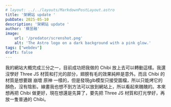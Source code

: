 ```yaml
---
# layout: ../../layouts/MarkdownPostLayout.astro
title: '架網站 update '
pubDate: 2025-05-10
description: '架網站 update '
author: '蘇昱融'
image:
    url: '/predator/screnshot.png'
    alt: 'The Astro logo on a dark background with a pink glow.'
tags: ["webdev"]
draft: false
---
```

我的網站大概完成三分之一，目前成功把我做的 Chibi 放上去可以轉動這樣。我還沒學好 Three JS 材質和打光的部分，翅膀有毛的效果純粹是意外。而且 Chibi 的材質是想要跟 崩壞 原神 一樣的，但是發現glb模型只接受圖檔，所以只能烤它的顏色，沒有陰影。線畫我也想不到方法可以放到網站上，所以看起來醜醜的。本來想再把 Chibi 做更好，現在想還是先算了，要先把 Three JS 材質和打光學好，再放一隻普通的 Chibi。